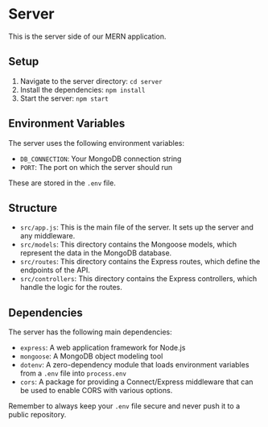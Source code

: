 # Server

This is the server side of our MERN application.

## Setup

1. Navigate to the server directory: `cd server`
2. Install the dependencies: `npm install`
3. Start the server: `npm start`

## Environment Variables

The server uses the following environment variables:

- `DB_CONNECTION`: Your MongoDB connection string
- `PORT`: The port on which the server should run

These are stored in the `.env` file.

## Structure

- `src/app.js`: This is the main file of the server. It sets up the server and any middleware.
- `src/models`: This directory contains the Mongoose models, which represent the data in the MongoDB database.
- `src/routes`: This directory contains the Express routes, which define the endpoints of the API.
- `src/controllers`: This directory contains the Express controllers, which handle the logic for the routes.

## Dependencies

The server has the following main dependencies:

- `express`: A web application framework for Node.js
- `mongoose`: A MongoDB object modeling tool
- `dotenv`: A zero-dependency module that loads environment variables from a `.env` file into `process.env`
- `cors`: A package for providing a Connect/Express middleware that can be used to enable CORS with various options.

Remember to always keep your `.env` file secure and never push it to a public repository.